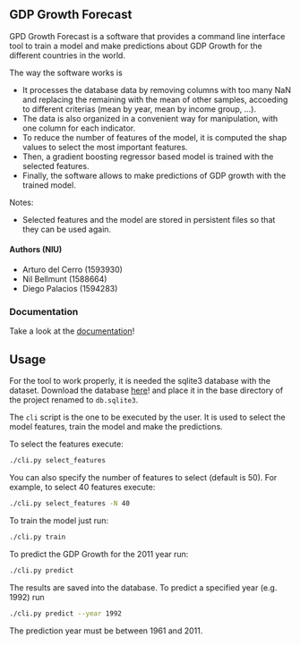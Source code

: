 ## GDP Growth Forecast


GPD Growth Forecast is a software that provides a command line interface tool
to train a model and make predictions about GDP Growth for the different countries in the world.

The way the software works is

- It processes the database data by removing columns with too many NaN and replacing the remaining with the mean of other samples, accoeding to different criterias (mean by year, mean by income group,       ...).
- The data is also organized in a convenient way for manipulation, with one column for each indicator.
- To reduce the number of features of the model, it is computed the shap values to select the most important features.
- Then, a gradient boosting regressor based model is trained with the selected features.
- Finally, the software allows to make predictions of GDP growth with the trained model.

Notes:

- Selected features and the model are stored in persistent files so that they can be used again.

#### Authors (NIU)

- Arturo del Cerro (1593930)
- Nil Bellmunt (1588664)
- Diego Palacios (1594283)

### Documentation

Take a look at the [documentation](documentation.html)!

## Usage

For the tool to work properly, it is needed the sqlite3 database with the dataset. Download the database [here](https://www.kaggle.com/worldbank/world-development-indicators/version/2?select=database.sqlite)! and place it in the base directory of the project renamed to `db.sqlite3`.

The `cli` script is the one to be executed by the user.
It is used to select the model features, train the model and make the predictions.

To select the features execute:
    
```bash
./cli.py select_features
```
       
You can also specify the number of features to select (default is 50). For example, to select 40 features execute:

```bash
./cli.py select_features -N 40
```

To train the model just run:

```bash
./cli.py train
```

To predict the GDP Growth for the 2011 year run:

```bash
./cli.py predict
```

The results are saved into the database. To predict a specified year (e.g. 1992) run

```bash
./cli.py predict --year 1992
```

The prediction year must be between 1961 and 2011.
